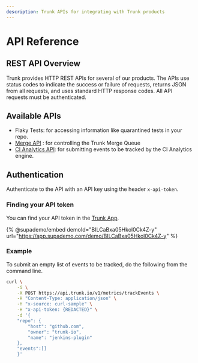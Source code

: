 ```yaml
---
description: Trunk APIs for integrating with Trunk products
---
```


# API Reference

## REST API Overview

Trunk provides HTTP REST APIs for several of our products. The APIs use status codes to indicate the success or failure of requests, returns JSON from all requests, and uses standard HTTP response codes. All API requests must be authenticated.

## Available APIs

* Flaky Tests: for accessing information like quarantined tests in your repo.
* [Merge API](merge.md) : for controlling the Trunk Merge Queue
* [CI Analytics API](../ci-analytics/setup/api.md): for submitting events to be tracked by the CI Analytics engine.

## Authentication

Authenticate to the API with an API key using the header `x-api-token`.

### Finding your API token

You can find your API token in the [Trunk App](https://app.trunk.io).

{% @supademo/embed demoId="BILCaBxa05Hkol0Ck4Z-y" url="https://app.supademo.com/demo/BILCaBxa05Hkol0Ck4Z-y" %}

### Example

To submit an empty list of events to be tracked, do the following from the command line.

```sh
curl \
    -i \
    -X POST https://api.trunk.io/v1/metrics/trackEvents \
    -H "Content-Type: application/json" \
    -H "x-source: curl-sample" \
    -H "x-api-token: {REDACTED}" \
    -d '{
	"repo": {
		"host": "github.com",
		"owner": "trunk-io",
		"name": "jenkins-plugin"
	},
	"events":[]
	}'
```
